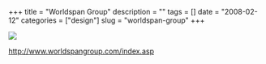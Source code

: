 +++
title = "Worldspan Group"
description = ""
tags = []
date = "2008-02-12"
categories = ["design"]
slug = "worldspan-group"
+++


 

  <div id="screens-thumbs" class="clearfix">
    <div class="txt-center" id="design-submission"><a href="http://www.worldspangroup.com/index.asp"><img id='bluga-thumbnail-1165' class='bluga-thumbnail large' src='//konigi.com/media/bluga/
wt47f3ab119388d_0.jpg'/></a></div>  
  </div>   
<p><a href="http://www.worldspangroup.com/index.asp">http://www.worldspangroup.com/index.asp</a></p>




